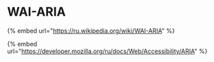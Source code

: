 # WAI-ARIA

{% embed url="https://ru.wikipedia.org/wiki/WAI-ARIA" %}

{% embed url="https://developer.mozilla.org/ru/docs/Web/Accessibility/ARIA" %}



